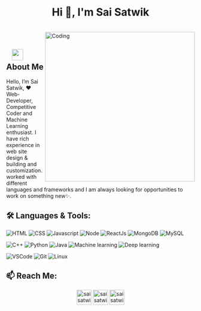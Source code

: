 <h1 align="center">Hi 👋, I'm Sai Satwik</h1>

</br>
<img align="right" alt="Coding" width="400" src="https://media.giphy.com/media/Y4ak9Ki2GZCbJxAnJD/giphy.gif">
</br>

## &nbsp; &nbsp;<img src="https://media.giphy.com/media/WUlplcMpOCEmTGBtBW/giphy.gif" width="30"> **About Me**

Hello, I’m Sai Satwik, ❤️ Web-Developer, Competitive Coder and Machine Learning enthusiast. I have rich experience in web site design & building and customization. worked with different languages and frameworks and I am always looking for opportunities to work on something new✨.

## 🛠️ **Languages & Tools:**

![HTML](https://img.shields.io/badge/html%20-%23E34F26.svg?&style=for-the-badge&logo=html5&logoColor=white)
![CSS](https://img.shields.io/badge/css%20-%231572B6.svg?&style=for-the-badge&logo=css3&logoColor=white)
![Javascript](https://img.shields.io/badge/-Javascript-ffb400?style=for-the-badge&logo=javascript&logoColor=ffff3f)
![Node](https://img.shields.io/badge/-Node-blue?style=for-the-badge&logo=node.js)
![ReactJs](https://img.shields.io/badge/-React-blue?style=for-the-badge&logo=react)
![MongoDB](https://img.shields.io/badge/-MongoDB-green?style=for-the-badge&logo=mongodb)
![MySQL](https://img.shields.io/badge/-MySQL-eeeeee?style=for-the-badge&logo=mysql)

![C++](https://img.shields.io/badge/c++%20-%2300599C.svg?&style=for-the-badge&logo=c%2B%2B&ogoColor=white)
![Python](https://img.shields.io/badge/-Python-red?style=for-the-badge&logo=python)
![Java](https://img.shields.io/badge/-Java-ffb400?style=for-the-badge&logo=java&logoColor=ffff3f)
![Machine learning](https://img.shields.io/badge/-Machine_Learning-green?style=for-the-badge)
![Deep learning](https://img.shields.io/badge/-Deep_Learning-orange?style=for-the-badge)

![VSCode](https://img.shields.io/badge/-vscode-00a8e8?style=for-the-badge&logo=visual-studio-code)
![Git](https://img.shields.io/badge/git%20-%23F05033.svg?&style=for-the-badge&logo=git&logoColor=white)
![Linux](https://img.shields.io/badge/-linux-772953?style=for-the-badge&logo=linux)


## 📫 **Reach Me:**
<p align="center">
<a href="https://www.linkedin.com/in/sai-satwik-bb390018b/" target="blank"><img align="center" src="https://cdn.jsdelivr.net/npm/simple-icons@3.0.1/icons/linkedin.svg" alt="saisatwik99" height="40" width="40" /></a>
<a href="mailto:saisatwik99@gmail.com" target="blank"><img align="center" src="https://cdn.jsdelivr.net/npm/simple-icons@3.0.1/icons/gmail.svg" alt="saisatwik99" height="40" width="40" /></a>
<a href="https://twitter.com/saisatwik99" target="blank"><img align="center" src="https://cdn.jsdelivr.net/npm/simple-icons@3.0.1/icons/twitter.svg" alt="saisatwik99" height="40" width="40" /></a>



